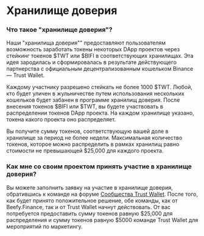 # Хранилище доверия

### **Что такое "хранилище доверия"?**

Наши "хранилища доверия"" предоставляют пользователям возможность заработать токены некоторых DApp проектов через стейкинг токенов $TWT или $BIFI в соответствующих хранилищах. Эта идея зародилась и сформировалась в результате действующего партнерства с официальным децентрализованным кошельком Binance — Trust Wallet.

Каждому участнику разрешено стейкать не более 1000 $TWT. Любой, кто будет уличен в жульничестве путем использования нескольких кошельков будет забанен в программе хранилищ доверия. После внесения токенов $BIFI или $TWT, вы будете участвовать в распределении токенов DApp проекта. На каждом хранилище указано, токена какого проекта оно распределяет.

Вы получите сумму токенов, соответствующую вашей доле в хранилище за период не более недели. Максимальная количество токенов, которое можно распределить в рамках хранилищ равно стоимости не превышающей $25,000 для каждого проекта.

### **Как мне со своим проектом принять участие в хранилище доверия?**

Вы можете заполнить заявку на участие в хранилище доверия, обратившись к команде на форуме [Сообщества Trust Wallet](https://community.trustwallet.com/). После того, как будет принято положительное решение, обе команды, как от Beefy.Finance, так и от Trust Wallet начнут действовать. От вас потребуется предоставить сумму токенов равную $25,000 для распределения и сумму токенов равную $5000 команде Trust Wallet для мероприятий по маркетингу.

